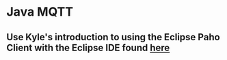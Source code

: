 Java MQTT
=========

## Use Kyle's introduction to using the Eclipse Paho Client with the Eclipse IDE found [here](https://2lemetry.atlassian.net/wiki/display/KB/Connecting+to+the+platform+with+the+Paho+Java+client)